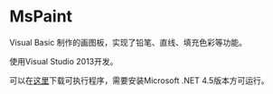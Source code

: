 # MsPaint

Visual Basic 制作的画图板，实现了铅笔、直线、填充色彩等功能。

使用Visual Studio 2013开发。

可以在[这里](https://github.com/LLyronx/MsPaint/releases)下载可执行程序，需要安装Microsoft .NET 4.5版本方可运行。
